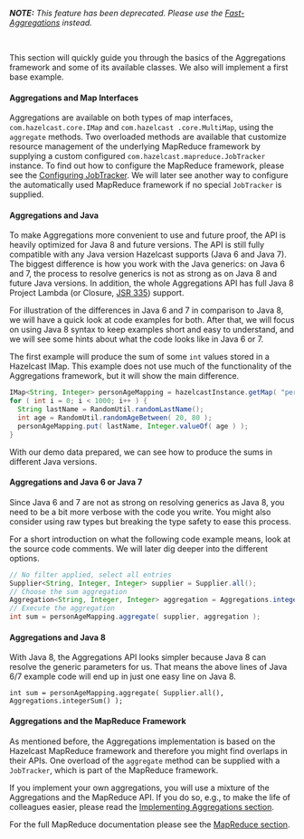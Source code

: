 
***NOTE:*** *This feature has been deprecated. Please use the [Fast-Aggregations](../600_Fast-Aggregations.md) instead.*


<br>


This section will quickly guide you through the basics of the Aggregations framework and some of its available classes.
We also will implement a first base example.

#### Aggregations and Map Interfaces

Aggregations are available on both types of map interfaces, `com.hazelcast.core.IMap` and `com.hazelcast
.core.MultiMap`, using
the `aggregate` methods. Two overloaded methods are available that customize resource management of the
underlying MapReduce framework by supplying a custom configured 
`com.hazelcast.mapreduce.JobTracker` instance. To find out how to
configure the MapReduce framework, please see the [Configuring JobTracker](../03_MapReduce). We will
later see another way to configure the automatically used MapReduce framework if no special `JobTracker` is supplied.

#### Aggregations and Java

To make Aggregations more convenient to use and future proof, the API is heavily optimized for Java 8 and future versions.
The API is still fully compatible with any Java version Hazelcast supports (Java 6 and Java 7). The biggest difference is how you
work with the Java generics: on Java 6 and 7, the process to resolve generics is not as strong as on Java 8 and
future Java versions. In addition, the whole Aggregations API has full Java 8 Project Lambda (or Closure, 
<a href="https://jcp.org/en/jsr/detail?id=335" target="_blank">JSR 335</a>) support.

For illustration of the differences in Java 6 and 7 in comparison to Java 8, we will have a quick look at code
examples for both. After that, we will focus on using Java 8 syntax to keep examples short and easy to understand, and we will see some hints about what the code looks like in Java 6 or 7.

The first example will produce the sum of some `int` values stored in a Hazelcast IMap. This example does not use much of the functionality of the Aggregations framework, but it will show the main difference.

```java
IMap<String, Integer> personAgeMapping = hazelcastInstance.getMap( "person-age" );
for ( int i = 0; i < 1000; i++ ) {
  String lastName = RandomUtil.randomLastName();
  int age = RandomUtil.randomAgeBetween( 20, 80 );
  personAgeMapping.put( lastName, Integer.valueOf( age ) );
}
```

With our demo data prepared, we can see how to produce the sums in different Java versions.

#### Aggregations and Java 6 or Java 7

Since Java 6 and 7 are not as strong on resolving generics as Java 8, you need to be a bit more verbose
with the code you write. You might also consider using raw types but breaking the type safety to ease this process.

For a short introduction on what the following code example means, look at the source code comments. We will later dig deeper into
the different options. 

```java
// No filter applied, select all entries
Supplier<String, Integer, Integer> supplier = Supplier.all();
// Choose the sum aggregation
Aggregation<String, Integer, Integer> aggregation = Aggregations.integerSum();
// Execute the aggregation
int sum = personAgeMapping.aggregate( supplier, aggregation );
```

#### Aggregations and Java 8

With Java 8, the Aggregations API looks simpler because Java 8 can resolve the generic parameters for us. That means
the above lines of Java 6/7 example code will end up in just one easy line on Java 8.

```
int sum = personAgeMapping.aggregate( Supplier.all(), Aggregations.integerSum() );
```


#### Aggregations and the MapReduce Framework

As mentioned before, the Aggregations implementation is based on the Hazelcast MapReduce framework and therefore you might find
overlaps in their APIs. One overload of the `aggregate` method can be supplied with
a `JobTracker`, which is part of the MapReduce framework.

If you implement your own aggregations, you will use a mixture of the Aggregations and
the MapReduce API. If you do so, e.g., to make the life of colleagues easier,
please read the [Implementing Aggregations section](03_Implementing_Aggregations.md).

For the full MapReduce documentation please see the [MapReduce section](../03_MapReduce).


